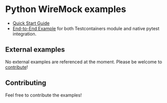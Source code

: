 # Python WireMock examples

- [Quick Start Guide](./quickstart/)
- [End-to-End Example](./intro/) for
  both Testcontainers module and native
  pytest integration.

## External examples

No external examples are referenced at the moment.
Please be welcome to [contribute](./../CONTRIBUTING.md)!

## Contributing

Feel free to contribute the examples!
